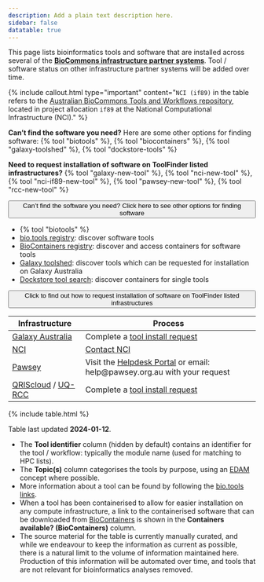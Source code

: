 ```yaml
---
description: Add a plain text description here.
sidebar: false
datatable: true
---
```



This page lists bioinformatics tools and software that are installed across several of the [**BioCommons infrastructure partner systems**](https://support.biocommons.org.au/support/solutions/articles/6000251977-compute-systems-at-the-biocommons-partner-infrastructures). Tool / software status on other infrastructure partner systems will be added over time.


{% include callout.html type="important" content="`NCI (if89)` in the table refers to the [Australian BioCommons Tools and Workflows repository](https://australianbiocommons.github.io/ables/if89/), located in project allocation `if89` at the National Computational Infrastructure (NCI)." %}

**Can’t find the software you need?** Here are some other options for finding software: {% tool "biotools" %}, {% tool "biocontainers" %},  {% tool "galaxy-toolshed" %}, {% tool "dockstore-tools" %}

**Need to request installation of software on ToolFinder listed infrastructures?** {% tool "galaxy-new-tool" %}, {% tool "nci-new-tool" %}, {% tool "nci-if89-new-tool" %}, {% tool "pawsey-new-tool" %}, {% tool "rcc-new-tool" %}

<div class="d-flex flex-column">
  <div class="mb-2">
    <button
      class="btn btn-secondary text-light"
      type="button"
      data-bs-toggle="collapse"
      data-bs-target="#collapse1"
      aria-expanded="false"
      aria-controls="collapseExample"
    >
      Can’t find the software you need? Click here to see other options for
      finding software
    </button>
    <div class="collapse" id="collapse1">
      <div class="card card-body">
        <ul>
          <li>
            {% tool "biotools" %}
          </li>
          <li>
            <a href="https://bio.tools/">bio.tools registry</a>: discover
            software tools
          </li>
          <li>
            <a href="https://biocontainers.pro/registry"
              >BioContainers registry</a
            >: discover and access containers for software tools
          </li>
          <li>
            <a href="https://toolshed.g2.bx.psu.edu/">Galaxy toolshed</a>:
            discover tools which can be requested for installation on Galaxy
            Australia
          </li>
          <li>
            <a
              href="https://dockstore.org/search?entryType=tools&searchMode=files"
              >Dockstore tool search</a
            >: discover containers for single tools
          </li>
        </ul>
      </div>
    </div>
  </div>

  <div>
    <button
      class="btn btn-secondary text-light"
      type="button"
      data-bs-toggle="collapse"
      data-bs-target="#collapse2"
      aria-expanded="false"
      aria-controls="collapseExample"
    >
      Click to find out how to request installation of software on ToolFinder
      listed infrastructures
    </button>
    <div class="collapse" id="collapse2">
      <div class="card card-body">
        <table class="table table-striped table-sm">
          <thead>
            <tr>
              <th scope="col" class="w-25">Infrastructure</th>
              <th scope="col">Process</th>
            </tr>
          </thead>
          <tbody class="table-group-divider">
            <tr>
              <td><a href="https://usegalaxy.org.au/">Galaxy Australia</a></td>
              <td>
                Complete a
                <a href="https://site.usegalaxy.org.au/request/tool"
                  >tool install request</a
                >
              </td>
            </tr>
            <tr>
              <td><a href="https://nci.org.au/">NCI</a></td>
              <td>
                <a
                  href="https://opus.nci.org.au/display/Help/5.+Software+Applications"
                  >Contact NCI</a
                >
              </td>
            </tr>
            <tr>
              <td><a href="https://pawsey.org.au/">Pawsey</a></td>
              <td>
                Visit the
                <a
                  href="https://support.pawsey.org.au/portal/servicedesk/customer/user/login?destination=portals"
                  >Helpdesk Portal</a
                >
                or email: help@pawsey.org.au with your request
              </td>
            </tr>
            <tr>
              <td>
                <a href="https://www.qriscloud.org.au/">QRIScloud</a> /
                <a href="https://rcc.uq.edu.au/">UQ-RCC</a>
              </td>
              <td>
                Complete a
                <a
                  href="https://support.qcif.edu.au/Request-for-installation-of-QRIScloud-HPC"
                  >tool install request</a
                >
              </td>
            </tr>
          </tbody>
        </table>
      </div>
    </div>
  </div>
</div>

<div markdown="0"> 
{% include table.html %}
</div>


Table last updated **2024-01-12**.

- The **Tool identifier** column (hidden by default) contains an identifier for the tool / workflow: typically the module name (used for matching to HPC lists).
- The **Topic(s)** column categorises the tools by purpose, using an [EDAM](https://github.com/edamontology/edamontology) concept where possible. 
- More information about a tool can be found by following the [bio.tools links](https://bio.tools/). 
- When a tool has been containerised to allow for easier installation on any compute infrastructure, a link to the containerised software that can be downloaded from [BioContainers](https://biocontainers.pro/) is shown in the **Containers available? (BioContainers)** column. 
- The source material for the table is currently manually curated, and while we endeavour to keep the information as current as possible, there is a natural limit to the volume of information maintained here. Production of this information will be automated over time, and tools that are not relevant for bioinformatics analyses removed.



